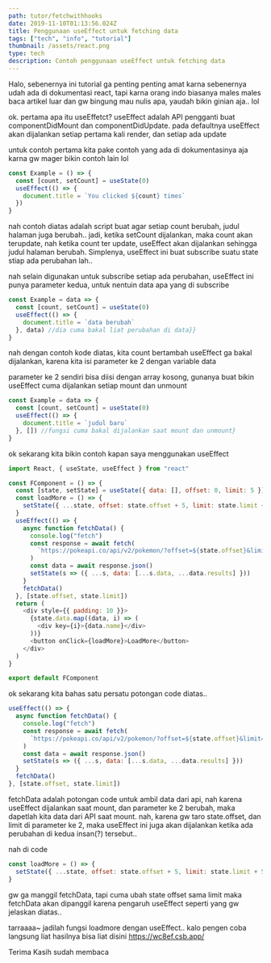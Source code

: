```yaml
---
path: tutor/fetchwithhooks
date: 2019-11-10T01:13:56.024Z
title: Penggunaan useEffect untuk fetching data
tags: ["tech", "info", "tutorial"]
thumbnail: /assets/react.png
type: tech
description: Contoh penggunaan useEffect untuk fetching data
---
```


Halo, sebenernya ini tutorial ga penting penting amat karna sebenernya udah ada di dokumentasi react, tapi karna orang indo biasanya males males baca artikel luar dan gw bingung mau nulis apa, yaudah bikin ginian aja.. lol

ok. pertama apa itu useEffetct?
useEffect adalah API pengganti buat componentDidMount dan componentDidUpdate. pada defaultnya useEffect akan dijalankan setiap pertama kali render, dan setiap ada update

untuk contoh pertama kita pake contoh yang ada di dokumentasinya aja karna gw mager bikin contoh lain lol

```javascript
const Example = () => {
  const [count, setCount] = useState(0)
  useEffect(() => {
    document.title = `You clicked ${count} times`
  })
}
```

nah contoh diatas adalah script buat agar setiap count berubah, judul halaman juga berubah..
jadi, ketika setCount dijalankan, maka count akan terupdate, nah ketika count ter update, useEffect akan dijalankan sehingga judul halaman berubah. Simplenya, useEffect ini buat subscribe suatu state stiap ada perubahan lah..

nah selain digunakan untuk subscribe setiap ada perubahan, useEffect ini punya parameter kedua, untuk nentuin data apa yang di subscribe

```javascript
const Example = data => {
  const [count, setCount] = useState(0)
  useEffect(() => {
    document.title = `data berubah`
  }, data) //dia cuma bakal liat perubahan di data}}
}
```

nah dengan contoh kode diatas, kita count bertambah useEffect ga bakal dijalankan, karena kita isi parameter ke 2 dengan variable data

parameter ke 2 sendiri bisa diisi dengan array kosong, gunanya buat bikin useEffect cuma dijalankan setiap mount dan unmount

```javascript
const Example = data => {
  const [count, setCount] = useState(0)
  useEffect(() => {
    document.title = `judul baru`
  }, []) //fungsi cuma bakal dijalankan saat mount dan unmount}
}
```

ok sekarang kita bikin contoh kapan saya menggunakan useEffect

```javascript
import React, { useState, useEffect } from "react"

const FComponent = () => {
  const [state, setState] = useState({ data: [], offset: 0, limit: 5 })
  const loadMore = () => {
    setState({ ...state, offset: state.offset + 5, limit: state.limit + 5 })
  }
  useEffect(() => {
    async function fetchData() {
      console.log("fetch")
      const response = await fetch(
        `https://pokeapi.co/api/v2/pokemon/?offset=${state.offset}&limit=${state.limit}`
      )
      const data = await response.json()
      setState(s => ({ ...s, data: [...s.data, ...data.results] }))
    }
    fetchData()
  }, [state.offset, state.limit])
  return (
    <div style={{ padding: 10 }}>
      {state.data.map((data, i) => (
        <div key={i}>{data.name}</div>
      ))}
      <button onClick={loadMore}>LoadMore</button>
    </div>
  )
}

export default FComponent
```

ok sekarang kita bahas satu persatu potongan code diatas..

```javascript
useEffect(() => {
  async function fetchData() {
    console.log("fetch")
    const response = await fetch(
      `https://pokeapi.co/api/v2/pokemon/?offset=${state.offset}&limit=${state.limit}`
    )
    const data = await response.json()
    setState(s => ({ ...s, data: [...s.data, ...data.results] }))
  }
  fetchData()
}, [state.offset, state.limit])
```

fetchData adalah potongan code untuk ambil data dari api, nah karena useEffect dijalankan saat mount, dan parameter ke 2 berubah, maka dapetlah kita data dari API saat mount. nah, karena gw taro state.offset, dan limit di parameter ke 2, maka useEffect ini juga akan dijalankan ketika ada perubahan di kedua insan(?) tersebut..

nah di code

```javascript
const loadMore = () => {
  setState({ ...state, offset: state.offset + 5, limit: state.limit + 5 })
}
```

gw ga manggil fetchData, tapi cuma ubah state offset sama limit maka fetchData akan dipanggil karena pengaruh useEffect seperti yang gw jelaskan diatas..

tarraaaa~ jadilah fungsi loadmore dengan useEffect..
kalo pengen coba langsung liat hasilnya bisa liat disini <https://wc8ef.csb.app/>

Terima Kasih sudah membaca
